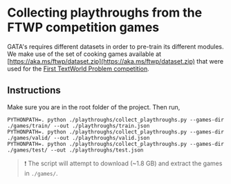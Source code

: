 # Collecting playthroughs from the FTWP competition games

GATA's requires different datasets in order to pre-train its different modules. We make use of the set of cooking games available at [https://aka.ms/ftwp/dataset.zip](https://aka.ms/ftwp/dataset.zip) that were used for the [First TextWorld Problem competition](https://aka.ms/ftwp).

## Instructions

Make sure you are in the root folder of the project. Then run,

    PYTHONPATH=. python ./playthroughs/collect_playthroughs.py --games-dir ./games/train/ --out ./playthroughs/train.json
    PYTHONPATH=. python ./playthroughs/collect_playthroughs.py --games-dir ./games/valid/ --out ./playthroughs/valid.json
    PYTHONPATH=. python ./playthroughs/collect_playthroughs.py --games-dir ./games/test/ --out ./playthroughs/test.json

> :exclamation: The script will attempt to download (~1.8 GB) and extract the games in `./games/`.
